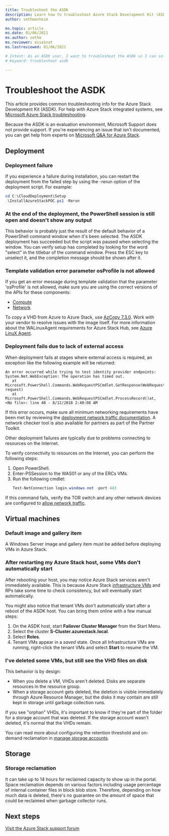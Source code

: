 ```yaml
---
title: Troubleshoot the ASDK 
description: Learn how to troubleshoot Azure Stack Development Kit (ASDK).
author: sethmanheim

ms.topic: article
ms.date: 01/06/2021
ms.author: sethm
ms.reviewer: misainat
ms.lastreviewed: 01/06/2021

# Intent: As an ASDK user, I want to troubleshoot the ASDK so I can solve some common problems.
# Keyword: troubleshoot asdk

---
```


# Troubleshoot the ASDK
This article provides common troubleshooting info for the Azure Stack Development Kit (ASDK). For help with Azure Stack integrated systems, see [Microsoft Azure Stack troubleshooting](../operator/azure-stack-troubleshooting.md). 

Because the ASDK is an evaluation environment, Microsoft Support does not provide support. If you're experiencing an issue that isn't documented, you can get help from experts on [Microsoft Q&A for Azure Stack](/answers/tags/205/azure-stack-hub).

## Deployment
### Deployment failure
If you experience a failure during installation, you can restart the deployment from the failed step by using the -rerun option of the deployment script. For example:

  ```powershell
  cd C:\CloudDeployment\Setup
  .\InstallAzureStackPOC.ps1 -Rerun
  ```

### At the end of the deployment, the PowerShell session is still open and doesn't show any output
This behavior is probably just the result of the default behavior of a PowerShell command window when it's been selected. The ASDK deployment has succeeded but the script was paused when selecting the window. You can verify setup has completed by looking for the word "select" in the titlebar of the command window. Press the ESC key to unselect it, and the completion message should be shown after it.

### Template validation error parameter osProfile is not allowed

If you get an error message during template validation that the parameter 'osProfile' is not allowed, make sure you are using the correct versions of the APIs for these components:

- [Compute](../user/azure-stack-profiles-azure-resource-manager-versions.md#microsoftcompute)
- [Network](../user/azure-stack-profiles-azure-resource-manager-versions.md#microsoftnetwork)

To copy a VHD from Azure to Azure Stack, use [AzCopy 7.3.0](../user/azure-stack-storage-transfer.md#download-and-install-azcopy). Work with your vendor to resolve issues with the image itself. For more information about the WALinuxAgent requirements for Azure Stack Hub, see [Azure LinuX Agent](../operator/azure-stack-linux.md#minimum-supported-azure-linux-agent).

### Deployment fails due to lack of external access
When deployment fails at stages where external access is required, an exception like the following example will be returned:

```
An error occurred while trying to test identity provider endpoints: System.Net.WebException: The operation has timed out.
   at Microsoft.PowerShell.Commands.WebRequestPSCmdlet.GetResponse(WebRequest request)
   at Microsoft.PowerShell.Commands.WebRequestPSCmdlet.ProcessRecord()at, <No file>: line 48 - 8/12/2018 2:40:08 AM
```
If this error occurs, make sure all minimum networking requirements have been met by reviewing the [deployment network traffic documentation](../operator/deployment-networking.md). A network checker tool is also available for partners as part of the Partner Toolkit.

Other deployment failures are typically due to problems connecting to resources on the Internet.

To verify connectivity to resources on the Internet, you can perform the following steps:

1. Open PowerShell.
2. Enter-PSSession to the WAS01 or any of the ERCs VMs.
3. Run the following cmdlet: 
   ```powershell
   Test-NetConnection login.windows.net -port 443
   ```

If this command fails, verify the TOR switch and any other network devices are configured to [allow network traffic](../operator/azure-stack-network.md).


## Virtual machines
### Default image and gallery item
A Windows Server image and gallery item must be added before deploying VMs in Azure Stack.

### After restarting my Azure Stack host, some VMs don't automatically start
After rebooting your host, you may notice Azure Stack services aren't immediately available. This is because Azure Stack [infrastructure VMs](asdk-architecture.md#virtual-machine-roles) and RPs take some time to check consistency, but will eventually start automatically.

You might also notice that tenant VMs don't automatically start after a reboot of the ASDK host. You can bring them online with a few manual steps:

1.  On the ASDK host, start **Failover Cluster Manager** from the Start Menu.
2.  Select the cluster **S-Cluster.azurestack.local**.
3.  Select **Roles**.
4.  Tenant VMs appear in a *saved* state. Once all Infrastructure VMs are running, right-click the tenant VMs and select **Start** to resume the VM.

### I've deleted some VMs, but still see the VHD files on disk 
This behavior is by design:

* When you delete a VM, VHDs aren't deleted. Disks are separate resources in the resource group.
* When a storage account gets deleted, the deletion is visible immediately through Azure Resource Manager, but the disks it may contain are still kept in storage until garbage collection runs.

If you see "orphan" VHDs, it's important to know if they're part of the folder for a storage account that was deleted. If the storage account wasn't deleted, it's normal that the VHDs remain.

You can read more about configuring the retention threshold and on-demand reclamation in [manage storage accounts](../operator/azure-stack-manage-storage-accounts.md).

## Storage
### Storage reclamation
It can take up to 14 hours for reclaimed capacity to show up in the portal. Space reclamation depends on various factors including usage percentage of internal container files in block blob store. Therefore, depending on how much data is deleted, there's no guarantee on the amount of space that could be reclaimed when garbage collector runs.

## Next steps
[Visit the Azure Stack support forum](https://social.msdn.microsoft.com/Forums/azure/home?forum=azurestack)